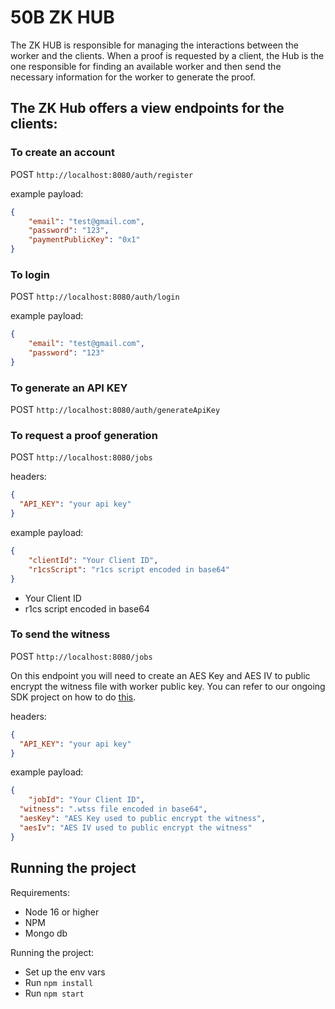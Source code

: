 # 50B ZK HUB

The ZK HUB is responsible for managing the interactions between the worker and the clients. When a proof is requested by a client, the Hub is the one responsible for finding an available worker and then send the necessary information for the worker to generate the proof.

## The ZK Hub offers a view endpoints for the clients:

### To create an account

POST `http://localhost:8080/auth/register`

example payload:
```JSON
{
	"email": "test@gmail.com",
	"password": "123",
	"paymentPublicKey": "0x1"
}
```

### To login

POST `http://localhost:8080/auth/login`

example payload:
```JSON
{
	"email": "test@gmail.com",
	"password": "123"
}
```

### To generate an API KEY

POST `http://localhost:8080/auth/generateApiKey`

### To request a proof generation

POST `http://localhost:8080/jobs`

headers:

```JSON
{
  "API_KEY": "your api key"
}
```

example payload:
```JSON
{
	"clientId": "Your Client ID",
	"r1csScript": "r1cs script encoded in base64"
}
```

* Your Client ID
* r1cs script encoded in base64

### To send the witness

POST `http://localhost:8080/jobs`

On this endpoint you will need to create an AES Key and AES IV to public encrypt the witness file with worker public key. You can refer to our ongoing SDK project on how to do [this](https://github.com/agencyenterprise/50b-zk-sdk/blob/30a2a9b56036b9f05213ddde1e322d8026642e0a/50b-zk-sdk.js#L73).

headers:

```JSON
{
  "API_KEY": "your api key"
}
```

example payload:
```JSON
{
	"jobId": "Your Client ID",
  "witness": ".wtss file encoded in base64",
  "aesKey": "AES Key used to public encrypt the witness",
  "aesIv": "AES IV used to public encrypt the witness"
}
```

## Running the project

Requirements:

* Node 16 or higher
* NPM
* Mongo db 

Running the project:

* Set up the env vars
* Run `npm install` 
* Run `npm start`

